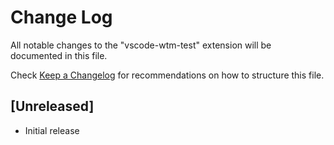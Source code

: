 # Change Log

All notable changes to the "vscode-wtm-test" extension will be documented in this file.

Check [Keep a Changelog](http://keepachangelog.com/) for recommendations on how to structure this file.

## [Unreleased]

- Initial release